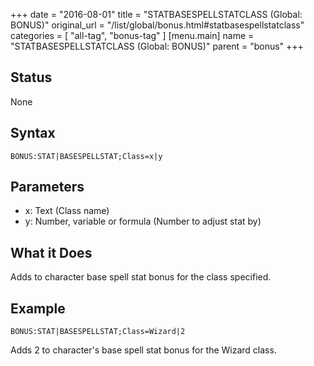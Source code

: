 +++
date = "2016-08-01"
title = "STATBASESPELLSTATCLASS (Global: BONUS)"
original_url = "/list/global/bonus.html#statbasespellstatclass"
categories = [ "all-tag", "bonus-tag" ]
[menu.main]
    name = "STATBASESPELLSTATCLASS (Global: BONUS)"
    parent = "bonus"
+++

## Status

None

## Syntax

`BONUS:STAT|BASESPELLSTAT;Class=x|y`

## Parameters

-   x: Text (Class name)
-   y: Number, variable or formula (Number to adjust
    stat by)



What it Does
------------

Adds to character base spell stat bonus for the class specified.

Example
-------

`BONUS:STAT|BASESPELLSTAT;Class=Wizard|2`

Adds 2 to character's base spell stat bonus for the Wizard class.

